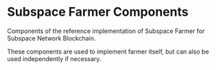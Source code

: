 # Subspace Farmer Components

Components of the reference implementation of Subspace Farmer for Subspace Network Blockchain.

These components are used to implement farmer itself, but can also be used independently if necessary.
